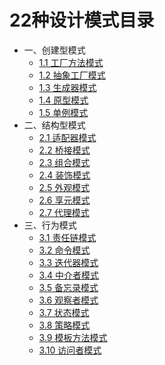 
# 22种设计模式目录
   * 一、创建型模式  
      * [1.1 工厂方法模式](https://github.com/LeoJapan/MyKnowledgeBase/blob/main/Java/docs/%E8%AE%BE%E8%AE%A1%E6%A8%A1%E5%BC%8F/%E5%B7%A5%E5%8E%82%E6%96%B9%E6%B3%95%E6%A8%A1%E5%BC%8F.md)
      * [1.2 抽象工厂模式]()
      * [1.3 生成器模式]()
      * [1.4 原型模式]()
      * [1.5 单例模式]()
   * 二、结构型模式  
      * [2.1 适配器模式]()
      * [2.2 桥接模式]()
      * [2.3 组合模式]()
      * [2.4 装饰模式]()
      * [2.5 外观模式]()
      * [2.6 享元模式]()
      * [2.7 代理模式]()
   * 三、行为模式  
      * [3.1 责任链模式]()
      * [3.2 命令模式]()
      * [3.3 迭代器模式]()
      * [3.4 中介者模式]()
      * [3.5 备忘录模式]()
      * [3.6 观察者模式]()
      * [3.7 状态模式]()
      * [3.8 策略模式]()
      * [3.9 模板方法模式]()
      * [3.10 访问者模式]()
